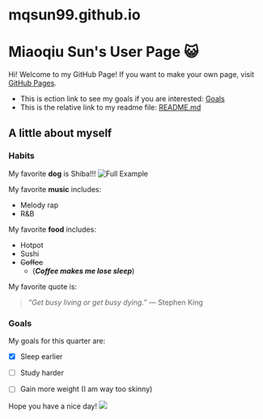 # mqsun99.github.io
# Miaoqiu Sun's User Page :smiley_cat:
Hi! Welcome to my GitHub Page! If you want to make your own page, visit [GitHub Pages](https://pages.github.com/).

- This is ection link to see my goals if you are interested: [Goals](#goals)
- This is the relative link to my readme file: [README.md](README.md)

## A little about myself

### Habits
My favorite **dog** is Shiba!!!
<img src="https://www.petbudget.com/wp-content/uploads/2020/04/Shiba-Inu-Cost-Calculator.jpg"  alt="Full Example"/>

My favorite **music** includes:
- Melody rap
- R&B 

My favorite **food** includes:
- Hotpot
- Sushi
- ~~Coffee~~ 
  - (***Coffee makes me lose sleep***)

My favorite quote is:
> “*Get busy living or get busy dying.*” — Stephen King


### Goals
My goals for this quarter are:
- [x] Sleep earlier
- [ ] Study harder
- [ ] Gain more weight (I am way too skinny)


Hope you have a nice day!
<img src="https://thehappypuppysite.com/wp-content/uploads/2019/06/Mini-Shiba-Inu-HP-long.jpg">

